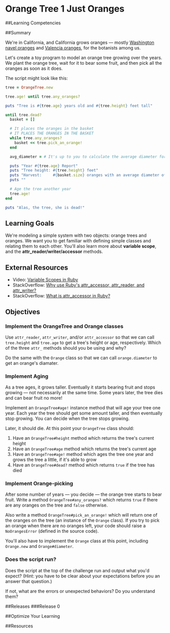 # Orange Tree 1 Just Oranges 
 
##Learning Competencies 

##Summary 

 We're in California, and California grows oranges &mdash; mostly [Washington navel oranges](http://en.wikipedia.org/wiki/Orange_%28fruit%29#Navel_oranges) and [Valencia oranges](http://en.wikipedia.org/wiki/Valencia_orange), for the botanists among us.

Let's create a toy program to model an orange tree growing over the years.  We plant the orange tree, wait for it to bear some fruit, and then pick all the oranges as soon as it does.

The script might look like this:

```ruby
tree = OrangeTree.new

tree.age! until tree.any_oranges?

puts "Tree is #{tree.age} years old and #{tree.height} feet tall"

until tree.dead?
  basket = []

  # It places the oranges in the basket
  # IT PLACES THE ORANGES IN THE BASKET
  while tree.any_oranges?
    basket << tree.pick_an_orange!
  end

  avg_diameter = # It's up to you to calculate the average diameter for this harvest.

  puts "Year #{tree.age} Report"
  puts "Tree height: #{tree.height} feet"
  puts "Harvest:     #{basket.size} oranges with an average diameter of #{avg_diameter} inches"
  puts ""

  # Age the tree another year
  tree.age!
end

puts "Alas, the tree, she is dead!"
```

## Learning Goals

We're modeling a simple system with two objects: orange trees and oranges.  We want you to get familiar with defining simple classes and relating them to each other.  You'll also learn more about **variable scope**, and the **attr_reader/writer/accessor** methods.

## External Resources

* Video: [Variable Scopes in Ruby](http://www.youtube.com/watch?v=iLxKNUFHAnY)
* StackOverflow: [Why use Ruby's attr_accessor, attr_reader, and attr_writer?](http://stackoverflow.com/questions/5046831/why-use-rubys-attr-accessor-attr-reader-and-attr-writer)
* StackOverflow: [What is attr_accessor in Ruby?](http://stackoverflow.com/questions/4370960/what-is-attr-accessor-in-ruby)

## Objectives

### Implement the OrangeTree and Orange classes

Use `attr_reader`, `attr_writer`, and/or `attr_accessor` so that we can call `tree.height` and `tree.age` to get a tree's height or age, respectively.  Which of the three `attr_` methods should you be using and why?

Do the same with the `Orange` class so that we can call `orange.diameter` to get an orange's diamater.

### Implement Aging

As a tree ages, it grows taller.  Eventually it starts bearing fruit and stops growing &mdash; not necessarily at the same time.  Some years later, the tree dies and can bear fruit no more!

Implement an `OrangeTree#age!` instance method that will age your tree one year.  Each year the tree should get some amount taller, and then eventually stop growing.  You can decide when the tree stops growing.

Later, it should die.  At this point your `OrangeTree` class should:

1. Have an `OrangeTree#height` method which returns the tree's current height
2. Have an `OrangeTree#age` method which returns the tree's current age
3. Have an `OrangeTree#age!` method which ages the tree one year and grows the tree a little, if it's able to grow
4. Have an `OrangeTree#dead?` method which returns `true` if the tree has died

### Implement Orange-picking

After some number of years &mdash; you decide &mdash; the orange tree starts to bear fruit.  Write a method `OrangeTree#any_oranges?` which returns `true` if there are any oranges on the tree and `false` otherwise.

Also write a method `OrangeTree#pick_an_orange!` which will return one of the oranges on the tree (an instance of the `Orange` class).  If you try to pick an orange when there are no oranges left, your code should raise a `NoOrangesError` (defined in the source code).

You'll also have to implement the `Orange` class at this point, including `Orange.new` and `Orange#diameter`.

### Does the script run?

Does the script at the top of the challenge run and output what you'd expect?  (Hint: you have to be clear about your expectations before you an answer that question.)

If not, what are the errors or unexpected behaviors?  Do you understand them? 

##Releases
###Release 0 

##Optimize Your Learning 

##Resources